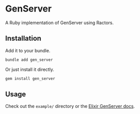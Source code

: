 # GenServer

A Ruby implementation of GenServer using Ractors.

## Installation

Add it to your bundle.
```sh
bundle add gen_server
```

Or just install it directly.
```sh
gem install gen_server
```

## Usage

Check out the `example/` directory or the [Elixir GenServer docs](https://hexdocs.pm/elixir/GenServer.html).
